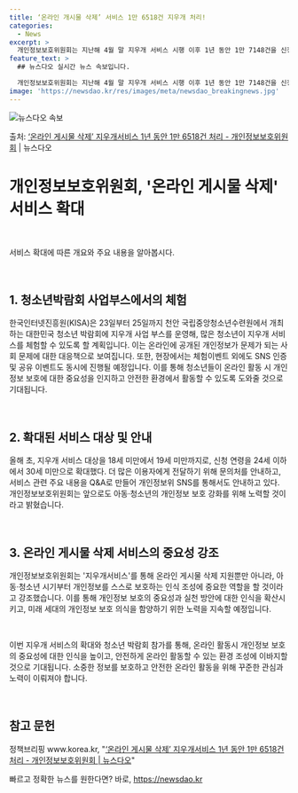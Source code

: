 ```yaml
---
title: ‘온라인 개시물 삭제’ 서비스 1만 6518건 지우개 처리!
categories:
  - News
excerpt: >
  개인정보보호위원회는 지난해 4월 말 지우개 서비스 시행 이후 1년 동안 1만 7148건을 신청받아 1만 65…
feature_text: >
  ## 뉴스다오 실시간 뉴스 속보입니다.

  개인정보보호위원회는 지난해 4월 말 지우개 서비스 시행 이후 1년 동안 1만 7148건을 신청받아 1만 65…
image: 'https://newsdao.kr/res/images/meta/newsdao_breakingnews.jpg'
---
```


![뉴스다오 속보](https://newsdao.kr/res/images/meta/newsdao_breakingnews.jpg)

<p>출처: <a href="https://newsdao.kr/3874" rel="dofollow">‘온라인 게시물 삭제’ 지우개서비스 1년 동안 1만 6518건 처리 - 개인정보보호위원회</a> | 뉴스다오</p>

<h1>개인정보보호위원회, '온라인 게시물 삭제' 서비스 확대</h1>
<p data-ke-size="size16">&nbsp;</p>
서비스 확대에 따른 개요와 주요 내용을 알아봅시다.
<p data-ke-size="size16">&nbsp;</p>
<h2>1. 청소년박람회 사업부스에서의 체험</h2>
한국인터넷진흥원(KISA)은 23일부터 25일까지 천안 국립중앙청소년수련원에서 개최하는 대한민국 청소년 박람회에 지우개 사업 부스를 운영해, 많은 청소년이 지우개 서비스를 체험할 수 있도록 할 계획입니다. 이는 온라인에 공개된 개인정보가 문제가 되는 사회 문제에 대한 대응책으로 보여집니다. 또한, 현장에서는 체험이벤트 외에도 SNS 인증 및 공유 이벤트도 동시에 진행될 예정입니다. 이를 통해 청소년들이 온라인 활동 시 개인정보 보호에 대한 중요성을 인지하고 안전한 환경에서 활동할 수 있도록 도와줄 것으로 기대됩니다.
<p data-ke-size="size16">&nbsp;</p>
<h2>2. 확대된 서비스 대상 및 안내</h2>
올해 초, 지우개 서비스 대상을 18세 미만에서 19세 미만까지로, 신청 연령을 24세 이하에서 30세 미만으로 확대했다. 더 많은 이용자에게 전달하기 위해 문의처를 안내하고, 서비스 관련 주요 내용을 Q&amp;A로 만들어 개인정보위 SNS를 통해서도 안내하고 있다. 개인정보보호위원회는 앞으로도 아동·청소년의 개인정보 보호 강화를 위해 노력할 것이라고 밝혔습니다.
<p data-ke-size="size16">&nbsp;</p>
<h2>3. 온라인 게시물 삭제 서비스의 중요성 강조</h2>
개인정보보호위원회는 '지우개서비스'를 통해 온라인 게시물 삭제 지원뿐만 아니라, 아동·청소년 시기부터 개인정보를 스스로 보호하는 인식 조성에 중요한 역할을 할 것이라고 강조했습니다. 이를 통해 개인정보 보호의 중요성과 실천 방안에 대한 인식을 확산시키고, 미래 세대의 개인정보 보호 의식을 함양하기 위한 노력을 지속할 예정입니다.
<p data-ke-size="size16">&nbsp;</p>
이번 지우개 서비스의 확대와 청소년 박람회 참가를 통해, 온라인 활동시 개인정보 보호의 중요성에 대한 인식을 높이고, 안전하게 온라인 활동할 수 있는 환경 조성에 이바지할 것으로 기대됩니다. 소중한 정보를 보호하고 안전한 온라인 활동을 위해 꾸준한 관심과 노력이 이뤄져야 합니다.
<p data-ke-size="size16">&nbsp;</p>
<h2>참고 문헌</h2>
정책브리핑 www.korea.kr, "<a href="https://newsdao.kr/3874">‘온라인 게시물 삭제’ 지우개서비스 1년 동안 1만 6518건 처리 - 개인정보보호위원회 | 뉴스다오</a>" 

빠르고 정확한 뉴스를 원한다면? 바로, <a href="https://newsdao.kr" rel="dofollow">https://newsdao.kr</a>


